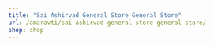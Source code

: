 ```yaml
---
title: "Sai Ashirvad General Store General Store"
url: /amaravti/sai-ashirvad-general-store-general-store/
shop: shop
---
```

